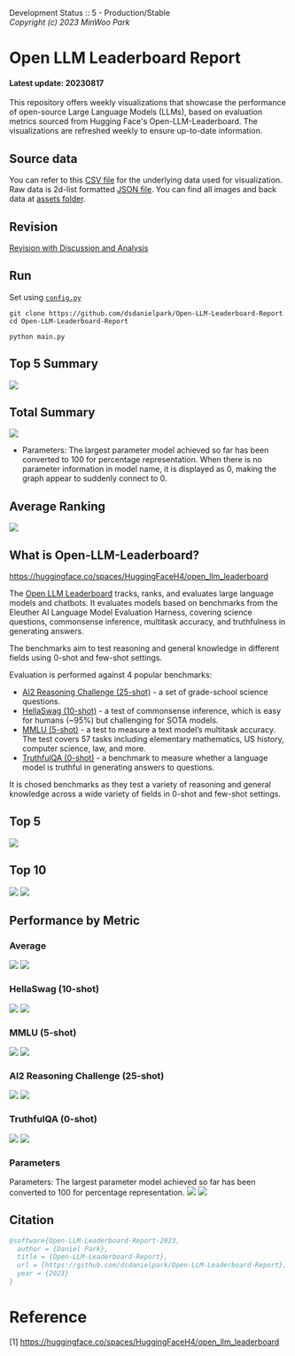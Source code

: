 Development Status :: 5 - Production/Stable <br>
*Copyright (c) 2023 MinWoo Park*


# Open LLM Leaderboard Report
#### Latest update: 20230817
This repository offers weekly visualizations that showcase the performance of open-source Large Language Models (LLMs), based on evaluation metrics sourced from Hugging Face's Open-LLM-Leaderboard. The visualizations are refreshed weekly to ensure up-to-date information.

## Source data
You can refer to this [CSV file](https://github.com/dsdanielpark/Open-LLM-Leaderboard-Report/blob/main/assets/20230817/20230817.csv) for the underlying data used for visualization. Raw data is 2d-list formatted [JSON file](https://github.com/dsdanielpark/Open-LLM-Leaderboard-Report/blob/main/data/20230817.json). You can find all images and back data at [assets folder](https://github.com/dsdanielpark/open-llm-leaderboard-report/tree/main/assets).

## Revision
[Revision with Discussion and Analysis](https://github.com/dsdanielpark/Open-LLM-Leaderboard-Report/blob/main/REVISION.md)

## Run
Set using [`config.py`](https://github.com/dsdanielpark/open-llm-leaderboard-report/blob/main/config.py)
```
git clone https://github.com/dsdanielpark/Open-LLM-Leaderboard-Report
cd Open-LLM-Leaderboard-Report
```
```
python main.py
```
## Top 5 Summary
![](assets/20230817/radial_chart.png)


##  Total Summary
![](assets/20230817/totalplot.png)
- Parameters: The largest parameter model achieved so far has been converted to 100 for percentage representation. When there is no parameter information in model name, it is displayed as 0, making the graph appear to suddenly connect to 0.

## Average Ranking
![](assets/20230817/rankingplot_Average.png)

## What is Open-LLM-Leaderboard?
https://huggingface.co/spaces/HuggingFaceH4/open_llm_leaderboard

The [Open LLM Leaderboard](https://huggingface.co/spaces/HuggingFaceH4/open_llm_leaderboard) tracks, ranks, and evaluates large language models and chatbots. It evaluates models based on benchmarks from the Eleuther AI Language Model Evaluation Harness, covering science questions, commonsense inference, multitask accuracy, and truthfulness in generating answers. 

The benchmarks aim to test reasoning and general knowledge in different fields using 0-shot and few-shot settings.

Evaluation is performed against 4 popular benchmarks:
- [AI2 Reasoning Challenge (25-shot)](https://allenai.org/data/arc) - a set of grade-school science questions.
- [HellaSwag (10-shot)](https://paperswithcode.com/dataset/hellaswag) - a test of commonsense inference, which is easy for humans (~95%) but challenging for SOTA models.
- [MMLU (5-shot)](https://paperswithcode.com/sota/multi-task-language-understanding-on-mmlu) - a test to measure a text model’s multitask accuracy. The test covers 57 tasks including elementary mathematics, US history, computer science, law, and more.
- [TruthfulQA (0-shot)](https://paperswithcode.com/dataset/truthfulqa) - a benchmark to measure whether a language model is truthful in generating answers to questions.

It is chosed benchmarks as they test a variety of reasoning and general knowledge across a wide variety of fields in 0-shot and few-shot settings.

## Top 5
![](assets/20230817/top5plot.png)

## Top 10
![](assets/20230817/top10_with_barplot.png)
![](assets/20230817/top10_with_lineplot.png)

## Performance by Metric

### Average
![](assets/20230817/Average.png)
![](assets/20230817/rankingplot_Average.png)

### HellaSwag (10-shot)
![](assets/20230817/HellaSwag(10-shot).png)
![](assets/20230817/rankingplot_HellaSwag(10-shot).png)

### MMLU (5-shot)
![](assets/20230817/MMLU(5-shot).png)
![](assets/20230817/rankingplot_MMLU(5-shot).png)

### AI2 Reasoning Challenge (25-shot)
![](assets/20230817/ARC(25-shot).png)
![](assets/20230817/rankingplot_ARC(25-shot).png)

### TruthfulQA (0-shot)
![](assets/20230817/TruthfulQA(0-shot).png)
![](assets/20230817/rankingplot_TruthfulQA(0-shot).png)

### Parameters
Parameters: The largest parameter model achieved so far has been converted to 100 for percentage representation.
![](assets/20230817/Parameters.png)
![](assets/20230817/rankingplot_Parameters.png)


## Citation
```bibtex
@software{Open-LLM-Leaderboard-Report-2023,
  author = {Daniel Park},
  title = {Open-LLM-Leaderboard-Report},
  url = {https://github.com/dsdanielpark/Open-LLM-Leaderboard-Report},
  year = {2023}
}
```


# Reference
[1] https://huggingface.co/spaces/HuggingFaceH4/open_llm_leaderboard

